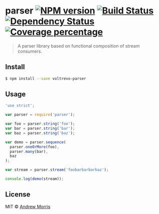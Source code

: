 # parser [![NPM version][npm-image]][npm-url] [![Build Status][travis-image]][travis-url] [![Dependency Status][daviddm-image]][daviddm-url] [![Coverage percentage][coveralls-image]][coveralls-url]
> A parser library based on functional composition of stream consumers.


## Install

```sh
$ npm install --save voltrevo-parser
```


## Usage

```js
'use strict';

var parser = require('parser');

var foo = parser.string('foo');
var bar = parser.string('bar');
var baz = parser.string('baz');

var demo = parser.sequence(
  parser.oneOrMore(foo),
  parser.many(bar),
  baz
);

var stream = parser.stream('foobarbarbarbaz');

console.log(demo(stream));
```

## License

MIT © [Andrew Morris](http://andrewmorris.io/)


[npm-image]: https://badge.fury.io/js/voltrevo-parser.svg
[npm-url]: https://npmjs.org/package/voltrevo-parser
[travis-image]: https://travis-ci.org/voltrevo/parser.svg?branch=master
[travis-url]: https://travis-ci.org/voltrevo/parser
[daviddm-image]: https://david-dm.org/voltrevo/parser.svg?theme=shields.io
[daviddm-url]: https://david-dm.org/voltrevo/parser
[coveralls-image]: https://coveralls.io/repos/voltrevo/parser/badge.svg
[coveralls-url]: https://coveralls.io/r/voltrevo/parser
